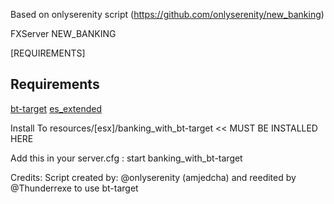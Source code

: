 Based on onlyserenity script (https://github.com/onlyserenity/new_banking)

FXServer NEW_BANKING

[REQUIREMENTS]


## Requirements
[bt-target](https://github.com/brentN5/bt-target)
[es_extended](https://github.com/ESX-Org/es_extended)

Install To resources/[esx]/banking_with_bt-target << MUST BE INSTALLED HERE

Add this in your server.cfg :
start banking_with_bt-target

Credits: Script created by: @onlyserenity (amjedcha) and reedited by @Thunderrexe to use bt-target

